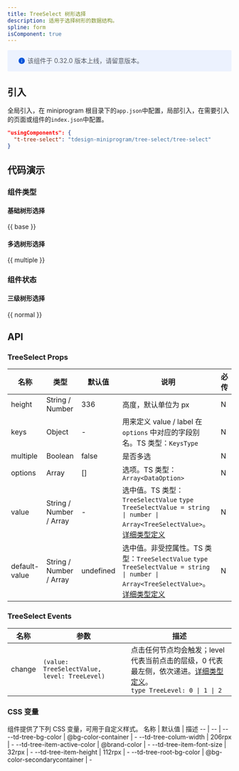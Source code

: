 ```yaml
---
title: TreeSelect 树形选择
description: 适用于选择树形的数据结构。
spline: form
isComponent: true
---
```


<div style="background: #ecf2fe; display: flex; align-items: center; line-height: 20px; padding: 14px 24px; border-radius: 3px; color: #555a65">
  <svg fill="none" viewBox="0 0 16 16" width="16px" height="16px" style="margin-right: 5px">
    <path fill="#0052d9" d="M8 15A7 7 0 108 1a7 7 0 000 14zM7.4 4h1.2v1.2H7.4V4zm.1 2.5h1V12h-1V6.5z" fillOpacity="0.9"></path>
  </svg>
  该组件于 0.32.0 版本上线，请留意版本。
</div>

## 引入

全局引入，在 miniprogram 根目录下的`app.json`中配置，局部引入，在需要引入的页面或组件的`index.json`中配置。

```json
"usingComponents": {
  "t-tree-select": "tdesign-miniprogram/tree-select/tree-select"
}
```

## 代码演示

### 组件类型

#### 基础树形选择

{{ base }}

#### 多选树形选择

{{ multiple }}

### 组件状态

#### 三级树形选择

{{ normal }}

## API

### TreeSelect Props

 名称            | 类型                      | 默认值       | 说明                                                                                                                                                                                                  | 必传 
---------------|-------------------------|-----------|-----------------------------------------------------------------------------------------------------------------------------------------------------------------------------------------------------|----
 height        | String / Number         | 336       | 高度，默认单位为 px                                                                                                                                                                                         | N  
 keys          | Object                  | -         | 用来定义 value / label 在 `options` 中对应的字段别名。TS 类型：`KeysType`                                                                                                                                            | N  
 multiple      | Boolean                 | false     | 是否多选                                                                                                                                                                                                | N  
 options       | Array                   | []        | 选项。TS 类型：`Array<DataOption>`                                                                                                                                                                        | N  
 value         | String / Number / Array | -         | 选中值。TS 类型：`TreeSelectValue` `type TreeSelectValue = string \| number \| Array<TreeSelectValue>`。[详细类型定义](https://github.com/Tencent/tdesign-miniprogram/tree/develop/src/tree-select/type.ts)       | N  
 default-value | String / Number / Array | undefined | 选中值。非受控属性。TS 类型：`TreeSelectValue` `type TreeSelectValue = string \| number \| Array<TreeSelectValue>`。[详细类型定义](https://github.com/Tencent/tdesign-miniprogram/tree/develop/src/tree-select/type.ts) | N  

### TreeSelect Events

 名称     | 参数                                            | 描述                                                                                                                                                                            
--------|-----------------------------------------------|-------------------------------------------------------------------------------------------------------------------------------------------------------------------------------
 change | `(value: TreeSelectValue, level: TreeLevel) ` | 点击任何节点均会触发；level 代表当前点击的层级，0 代表最左侧，依次递进。[详细类型定义](https://github.com/Tencent/tdesign-miniprogram/tree/develop/src/tree-select/type.ts)。<br/>`type TreeLevel: 0 \| 1 \| 2`<br/> 

### CSS 变量

组件提供了下列 CSS 变量，可用于自定义样式。
名称 | 默认值 | 描述
-- | -- | --
--td-tree-bg-color | @bg-color-container | -
--td-tree-colum-width | 206rpx | -
--td-tree-item-active-color | @brand-color | -
--td-tree-item-font-size | 32rpx | -
--td-tree-item-height | 112rpx | -
--td-tree-root-bg-color | @bg-color-secondarycontainer | - 
